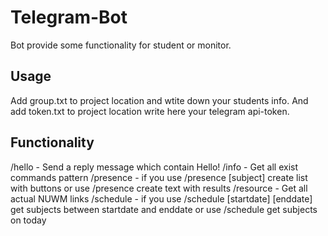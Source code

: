 # Telegram-Bot

Bot provide some functionality for student or monitor.

## Usage 

Add group.txt to project location and wtite down your students info.
And add token.txt to project location write here your telegram api-token.

## Functionality

/hello - Send a reply message which contain Hello!
/info - Get all exist commands pattern
/presence - if you use /presence [subject] create list with buttons or use /presence create text with results
/resource - Get all actual NUWM links
/schedule - if you use /schedule [startdate] [enddate] get subjects between startdate and enddate or use /schedule get subjects on today
